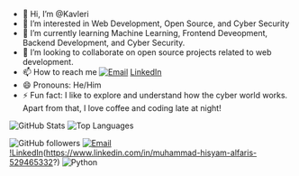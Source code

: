- 👋 Hi, I’m @Kavleri
- 👀 I’m interested in Web Development, Open Source, and Cyber Security
- 🌱 I’m currently learning Machine Learning, Frontend Deveopment, Backend Development, and Cyber Security.
- 💞️ I’m looking to collaborate on open source projects related to web development.
- 📫 How to reach me [![Email](https://img.shields.io/badge/Email-emailkamu%40example.com-blue?logo=gmail&logoColor=white)](mailto:emailkamu@example.com)
 [LinkedIn](https://www.linkedin.com/in/muhammad-hisyam-alfaris-529465332?)
- 😄 Pronouns: He/Him
- ⚡ Fun fact: I like to explore and understand how the cyber world works. Apart from that, I love coffee and coding late at night!

<!---
Kavleri/Kavleri is a ✨ special ✨ repository because its `README.md` (this file) appears on your GitHub profile.
You can click the Preview link to take a look at your changes.
--->
![GitHub Stats](https://github-readme-stats.vercel.app/api?username=Kavleri&show_icons=true&theme=radical)
![Top Languages](https://github-readme-stats.vercel.app/api/top-langs/?username=Kavleri&layout=compact&theme=radical)

![GitHub followers](https://img.shields.io/github/followers/Kavleri?label=Kavleri&style=social)
[![Email](https://img.shields.io/badge/Email-emailkamu%40example.com-blue?logo=gmail&logoColor=white)](mailto:muhammadhisyamalfaris2085@gmail.com)
[!LinkedIn](https://img.shields.io/badge/LinkedIn-Connect-blue?logo=linkedin&style=flat)(https://www.linkedin.com/in/muhammad-hisyam-alfaris-529465332?)
![Python](https://img.shields.io/badge/Python-Expert-green?logo=python&style=flat)
